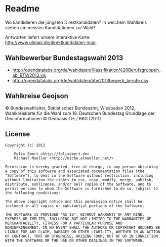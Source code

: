 # Readme

Wo kandidieren die jüngsten Direktkandidaten? In welchem Wahlkreis stehen
am meisten Kandidatinnen zur Wahl?

Antworten liefert unsere interaktive Karte: http://www.ulmapi.de/direktkandidaten-map.


## Wahlbewerber Bundestagswahl 2013 

 * http://opendatalabs.org/de/wahldaten/Klassifikation%20Berufsgruppen_ab_BTW2013.xls
 * http://opendatalabs.org/de/wahldaten/btw2013bewerb_berufe.csv

 
## Wahlkreise Geojson

© Bundeswahlleiter, Statistisches Bundesamt, Wiesbaden 2012, 
Wahlkreiskarte für die Wahl zum 18. Deutschen Bundestag
Grundlage der Geoinformationen © Geobasis-DE / BKG (2011)


## License

	Copyright (c) 2013

		Felix Ebert <http://felixebert.de>
		Michael Mueller <http://micha.elmueller.net/>

	Permission is hereby granted, free of charge, to any person obtaining
	a copy of this software and associated documentation files (the
	"Software"), to deal in the Software without restriction, including
	without limitation the rights to use, copy, modify, merge, publish,
	distribute, sublicense, and/or sell copies of the Software, and to
	permit persons to whom the Software is furnished to do so, subject to
	the following conditions:

	The above copyright notice and this permission notice shall be
	included in all copies or substantial portions of the Software.

	THE SOFTWARE IS PROVIDED "AS IS", WITHOUT WARRANTY OF ANY KIND,
	EXPRESS OR IMPLIED, INCLUDING BUT NOT LIMITED TO THE WARRANTIES OF
	MERCHANTABILITY, FITNESS FOR A PARTICULAR PURPOSE AND
	NONINFRINGEMENT. IN NO EVENT SHALL THE AUTHORS OR COPYRIGHT HOLDERS BE
	LIABLE FOR ANY CLAIM, DAMAGES OR OTHER LIABILITY, WHETHER IN AN ACTION
	OF CONTRACT, TORT OR OTHERWISE, ARISING FROM, OUT OF OR IN CONNECTION
	WITH THE SOFTWARE OR THE USE OR OTHER DEALINGS IN THE SOFTWARE.




